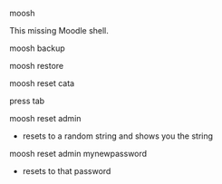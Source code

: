 
 moosh

This missing Moodle shell.




 moosh backup

 moosh restore


 moosh reset cata

press tab

 moosh reset admin

- resets to a random string and shows you the string


 moosh reset admin mynewpassword

- resets to that password






